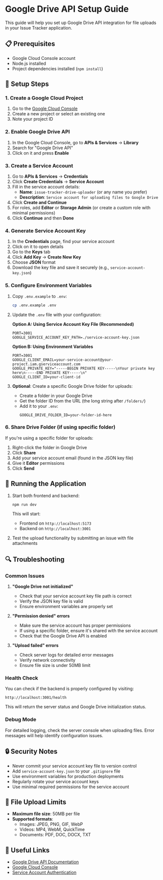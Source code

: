 # Google Drive API Setup Guide

This guide will help you set up Google Drive API integration for file uploads in your Issue Tracker application.

## 📋 Prerequisites

- Google Cloud Console account
- Node.js installed
- Project dependencies installed (`npm install`)

## 🔧 Setup Steps

### 1. Create a Google Cloud Project

1. Go to the [Google Cloud Console](https://console.cloud.google.com/)
2. Create a new project or select an existing one
3. Note your project ID

### 2. Enable Google Drive API

1. In the Google Cloud Console, go to **APIs & Services** → **Library**
2. Search for "Google Drive API"
3. Click on it and press **Enable**

### 3. Create a Service Account

1. Go to **APIs & Services** → **Credentials**
2. Click **Create Credentials** → **Service Account**
3. Fill in the service account details:
   - **Name**: `issue-tracker-drive-uploader` (or any name you prefer)
   - **Description**: `Service account for uploading files to Google Drive`
4. Click **Create and Continue**
5. For roles, add **Editor** or **Storage Admin** (or create a custom role with minimal permissions)
6. Click **Continue** and then **Done**

### 4. Generate Service Account Key

1. In the **Credentials** page, find your service account
2. Click on it to open details
3. Go to the **Keys** tab
4. Click **Add Key** → **Create New Key**
5. Choose **JSON** format
6. Download the key file and save it securely (e.g., `service-account-key.json`)

### 5. Configure Environment Variables

1. Copy `.env.example` to `.env`:

   ```bash
   cp .env.example .env
   ```

2. Update the `.env` file with your configuration:

   **Option A: Using Service Account Key File (Recommended)**

   ```env
   PORT=3001
   GOOGLE_SERVICE_ACCOUNT_KEY_PATH=./service-account-key.json
   ```

   **Option B: Using Environment Variables**

   ```env
   PORT=3001
   GOOGLE_CLIENT_EMAIL=your-service-account@your-project.iam.gserviceaccount.com
   GOOGLE_PRIVATE_KEY="-----BEGIN PRIVATE KEY-----\nYour private key here\n-----END PRIVATE KEY-----\n"
   GOOGLE_CLIENT_ID=your-client-id
   ```

3. **Optional**: Create a specific Google Drive folder for uploads:
   - Create a folder in your Google Drive
   - Get the folder ID from the URL (the long string after `/folders/`)
   - Add it to your `.env`:
     ```env
     GOOGLE_DRIVE_FOLDER_ID=your-folder-id-here
     ```

### 6. Share Drive Folder (if using specific folder)

If you're using a specific folder for uploads:

1. Right-click the folder in Google Drive
2. Click **Share**
3. Add your service account email (found in the JSON key file)
4. Give it **Editor** permissions
5. Click **Send**

## 🚀 Running the Application

1. Start both frontend and backend:

   ```bash
   npm run dev
   ```

   This will start:

   - Frontend on `http://localhost:5173`
   - Backend on `http://localhost:3001`

2. Test the upload functionality by submitting an issue with file attachments

## 🔍 Troubleshooting

### Common Issues

1. **"Google Drive not initialized"**

   - Check that your service account key file path is correct
   - Verify the JSON key file is valid
   - Ensure environment variables are properly set

2. **"Permission denied" errors**

   - Make sure the service account has proper permissions
   - If using a specific folder, ensure it's shared with the service account
   - Check that the Google Drive API is enabled

3. **"Upload failed" errors**
   - Check server logs for detailed error messages
   - Verify network connectivity
   - Ensure file size is under 50MB limit

### Health Check

You can check if the backend is properly configured by visiting:

```
http://localhost:3001/health
```

This will return the server status and Google Drive initialization status.

### Debug Mode

For detailed logging, check the server console when uploading files. Error messages will help identify configuration issues.

## 🔒 Security Notes

- Never commit your service account key file to version control
- Add `service-account-key.json` to your `.gitignore` file
- Use environment variables for production deployments
- Regularly rotate your service account keys
- Use minimal required permissions for the service account

## 📁 File Upload Limits

- **Maximum file size**: 50MB per file
- **Supported formats**:
  - Images: JPEG, PNG, GIF, WebP
  - Videos: MP4, WebM, QuickTime
  - Documents: PDF, DOC, DOCX, TXT

## 🔗 Useful Links

- [Google Drive API Documentation](https://developers.google.com/drive/api)
- [Google Cloud Console](https://console.cloud.google.com/)
- [Service Account Authentication](https://cloud.google.com/docs/authentication/production)
